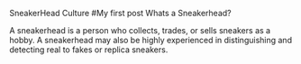SneakerHead Culture 
#My first post
Whats a Sneakerhead?

A sneakerhead is a person who collects, trades, or sells sneakers as a hobby. A sneakerhead may also be highly experienced in distinguishing and detecting real to fakes or replica sneakers. 

